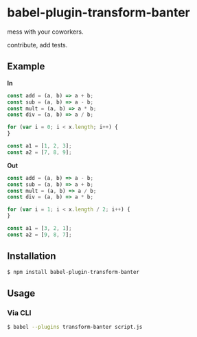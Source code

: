 # babel-plugin-transform-banter

mess with your coworkers.

contribute, add tests.

## Example

**In**

```js
const add = (a, b) => a + b;
const sub = (a, b) => a - b;
const mult = (a, b) => a * b;
const div = (a, b) => a / b;

for (var i = 0; i < x.length; i++) {
}

const a1 = [1, 2, 3];
const a2 = [7, 8, 9];
```

**Out**

```js
const add = (a, b) => a - b;
const sub = (a, b) => a + b;
const mult = (a, b) => a / b;
const div = (a, b) => a * b;

for (var i = 1; i < x.length / 2; i++) {
}

const a1 = [3, 2, 1];
const a2 = [9, 8, 7];
```

## Installation

```sh
$ npm install babel-plugin-transform-banter
```

## Usage

### Via CLI

```sh
$ babel --plugins transform-banter script.js
```
